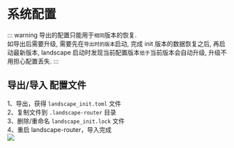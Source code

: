 # 系统配置
::: warning
导出的配置只能用于`相同`版本的恢复.  
如导出后需要升级, 需要先在`导出时的版本`启动, 完成 init 版本的数据恢复之后, 再启动最新版本, landscape 启动时发现当前配置版本`低于`当前版本会自动升级, 升级不用担心配置丢失.
:::

## 导出/导入 配置文件
1、导出，获得 `landscape_init.toml` 文件  
2、复制文件到 `.landscape-router` 目录  
3、删除/重命名 `landscape_init.lock` 文件  
4、重启 landscape-router，导入完成  
![](../images/other-features/settings/1.png)  


<!-- ## 系统降级
当要回退之前的版本时, 可以使用 `landscape-webserver db -r` 进行配置降级, 注意降级后使用特定的版本进行启动, 使用当前的版本启动的话还是会自动升级.
```shell
root@landscape-router:~# ./landscape-webserver db  --help
Database-related operations

Usage: landscape-webserver db [OPTIONS]

Options:
  -r, --rollback       
  -t, --times <TIMES>  [default: 1]
  -h, --help           Print help
````
 -->
